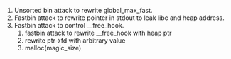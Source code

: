 1. Unsorted bin attack to rewrite global_max_fast.
2. Fastbin attack to rewrite pointer in stdout to leak libc and heap address.
3. Fastbin attack to control __free_hook.
    1. fastbin attack to rewrite __free_hook with heap ptr
    2. rewrite ptr->fd with arbitrary value
    3. malloc(magic_size)
